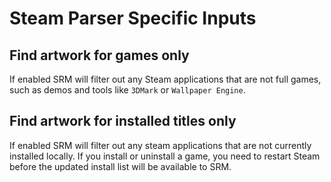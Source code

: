# Steam Parser Specific Inputs

## Find artwork for games only
If enabled SRM will filter out any Steam applications that are not full games, such as demos and tools like `3DMark` or `Wallpaper Engine`.

## Find artwork for installed titles only
If enabled SRM will filter out any steam applications that are not currently installed locally. If you install or uninstall a game, you need to restart Steam before the updated install list will be available to SRM.
